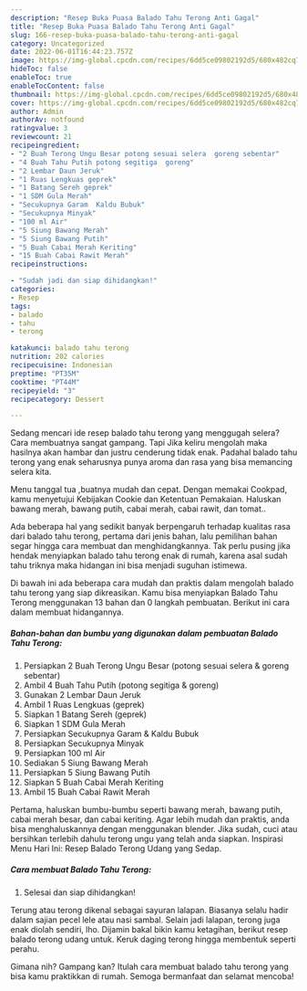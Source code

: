 ```yaml
---
description: "Resep Buka Puasa Balado Tahu Terong Anti Gagal"
title: "Resep Buka Puasa Balado Tahu Terong Anti Gagal"
slug: 166-resep-buka-puasa-balado-tahu-terong-anti-gagal
category: Uncategorized
date: 2022-06-01T16:44:23.757Z
image: https://img-global.cpcdn.com/recipes/6dd5ce09802192d5/680x482cq70/balado-tahu-terong-foto-resep-utama.jpg
hideToc: false
enableToc: true
enableTocContent: false
thumbnail: https://img-global.cpcdn.com/recipes/6dd5ce09802192d5/680x482cq70/balado-tahu-terong-foto-resep-utama.jpg
cover: https://img-global.cpcdn.com/recipes/6dd5ce09802192d5/680x482cq70/balado-tahu-terong-foto-resep-utama.jpg
author: Admin
authorAv: notfound
ratingvalue: 3
reviewcount: 21
recipeingredient:
- "2 Buah Terong Ungu Besar potong sesuai selera  goreng sebentar"
- "4 Buah Tahu Putih potong segitiga  goreng"
- "2 Lembar Daun Jeruk"
- "1 Ruas Lengkuas geprek"
- "1 Batang Sereh geprek"
- "1 SDM Gula Merah"
- "Secukupnya Garam  Kaldu Bubuk"
- "Secukupnya Minyak"
- "100 ml Air"
- "5 Siung Bawang Merah"
- "5 Siung Bawang Putih"
- "5 Buah Cabai Merah Keriting"
- "15 Buah Cabai Rawit Merah"
recipeinstructions:

- "Sudah jadi dan siap dihidangkan!"
categories:
- Resep
tags:
- balado
- tahu
- terong

katakunci: balado tahu terong 
nutrition: 202 calories
recipecuisine: Indonesian
preptime: "PT35M"
cooktime: "PT44M"
recipeyield: "3"
recipecategory: Dessert

---
```



Sedang mencari ide resep balado tahu terong yang menggugah selera? Cara membuatnya sangat gampang. Tapi Jika keliru mengolah maka hasilnya akan hambar dan justru cenderung tidak enak. Padahal balado tahu terong yang enak seharusnya punya aroma dan rasa yang bisa memancing selera kita.


Menu tanggal tua ,buatnya mudah dan cepat. Dengan memakai Cookpad, kamu menyetujui Kebijakan Cookie dan Ketentuan Pemakaian. Haluskan bawang merah, bawang putih, cabai merah, cabai rawit, dan tomat..

Ada beberapa hal yang sedikit banyak berpengaruh terhadap kualitas rasa dari balado tahu terong, pertama dari jenis bahan, lalu pemilihan bahan segar hingga cara membuat dan menghidangkannya. Tak perlu pusing jika hendak menyiapkan balado tahu terong enak di rumah, karena asal sudah tahu triknya maka hidangan ini bisa menjadi suguhan istimewa.


Di bawah ini ada beberapa cara mudah dan praktis dalam mengolah balado tahu terong yang siap dikreasikan. Kamu bisa menyiapkan Balado Tahu Terong menggunakan 13 bahan dan 0 langkah pembuatan. Berikut ini cara dalam membuat hidangannya.

<!--inarticleads1-->

##### Bahan-bahan dan bumbu yang digunakan dalam pembuatan Balado Tahu Terong:

1. Persiapkan 2 Buah Terong Ungu Besar (potong sesuai selera &amp; goreng sebentar)
1. Ambil 4 Buah Tahu Putih (potong segitiga &amp; goreng)
1. Gunakan 2 Lembar Daun Jeruk
1. Ambil 1 Ruas Lengkuas (geprek)
1. Siapkan 1 Batang Sereh (geprek)
1. Siapkan 1 SDM Gula Merah
1. Persiapkan Secukupnya Garam &amp; Kaldu Bubuk
1. Persiapkan Secukupnya Minyak
1. Persiapkan 100 ml Air
1. Sediakan 5 Siung Bawang Merah
1. Persiapkan 5 Siung Bawang Putih
1. Siapkan 5 Buah Cabai Merah Keriting
1. Ambil 15 Buah Cabai Rawit Merah


Pertama, haluskan bumbu-bumbu seperti bawang merah, bawang putih, cabai merah besar, dan cabai keriting. Agar lebih mudah dan praktis, anda bisa menghaluskannya dengan menggunakan blender. Jika sudah, cuci atau bersihkan terlebih dahulu terong ungu yang telah anda siapkan. Inspirasi Menu Hari Ini: Resep Balado Terong Udang yang Sedap. 

<!--inarticleads2-->

##### Cara membuat Balado Tahu Terong:


1. Selesai dan siap dihidangkan!

Terung atau terong dikenal sebagai sayuran lalapan. Biasanya selalu hadir dalam sajian pecel lele atau nasi sambal. Selain jadi lalapan, terong juga enak diolah sendiri, lho. Dijamin bakal bikin kamu ketagihan, berikut resep balado terong udang untuk. Keruk daging terong hingga membentuk seperti perahu. 

Gimana nih? Gampang kan? Itulah cara membuat balado tahu terong yang bisa kamu praktikkan di rumah. Semoga bermanfaat dan selamat mencoba!
